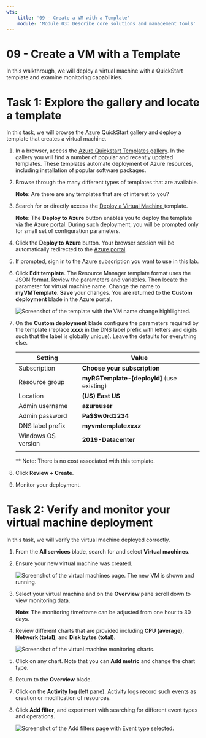 ```yaml
---
wts:
    title: '09 - Create a VM with a Template'
    module: 'Module 03: Describe core solutions and management tools'
---
```

# 09 - Create a VM with a Template

In this walkthrough, we will deploy a virtual machine with a QuickStart template and examine monitoring capabilities.

# Task 1: Explore the gallery and locate a template

In this task, we will browse the Azure QuickStart gallery and deploy a template that creates a virtual machine. 

1. In a browser, access the [Azure Quickstart Templates gallery](https://azure.microsoft.com/resources/templates?azure-portal=true). In the gallery you will find a number of popular and recently updated templates. These templates automate deployment of Azure resources, including installation of popular software packages.

2. Browse through the many different types of templates that are available. 

    **Note**: Are there are any templates that are of interest to you?

3. Search for or directly access the [Deploy a Virtual Machine ](https://azure.microsoft.com/resources/templates/101-vm-simple-windows?azure-portal=true) template.

    **Note**: The **Deploy to Azure** button enables you to deploy the template via the Azure portal. During such deployment, you will be prompted only for small set of configuration parameters. 

4. Click the **Deploy to Azure** button. Your browser session will be automatically redirected to the [Azure portal](http://portal.azure.com/).

5. If prompted, sign in to the Azure subscription you want to use in this lab.

6. Click **Edit template**. The Resource Manager template format uses the JSON format. Review the parameters and variables.  Then locate the parameter for virtual machine name. Change the name to **myVMTemplate**. **Save** your changes. You are returned to the **Custom deployment** blade in the Azure portal.

    ![Screenshot of the template with the VM name change highlilghted.](../images/0901.png)

7. On the **Custom deployment** blade configure the parameters required by the template (replace ***xxxx*** in the DNS label prefix with letters and digits such that the label is globally unique). Leave the defaults for everything else. 

    | Setting| Value|
    |----|----|
    | Subscription | **Choose your subscription**|
    | Resource group | **myRGTemplate-[deployId]** (use existing) |
    | Location | **(US) East US** |
    | Admin username | **azureuser** |
    | Admin password | **Pa$$w0rd1234** |
    | DNS label prefix | **myvmtemplate*xxxx*** |
    | Windows OS version | **2019-Datacenter** |
    | | |
    
    ** Note: There is no cost associated with this template.

9. Click **Review + Create**.

10. Monitor your deployment. 

# Task 2: Verify and monitor your virtual machine deployment

In this task, we will verify the virtual machine deployed correctly. 

1. From the **All services** blade, search for and select **Virtual machines**.

2. Ensure your new virtual machine was created. 

    ![Screenshot of the virtual machines page. The new VM is shown and running.](../images/0902.png)

3. Select your virtual machine and on the **Overview** pane scroll down to view monitoring data.

    **Note**: The monitoring timeframe can be adjusted from one hour to 30 days.

4. Review different charts that are provided including **CPU (average)**, **Network (total)**, and **Disk bytes (total)**. 

    ![Screenshot of the virtual machine monitoring charts.](../images/0903.png)

5. Click on any chart. Note that you can **Add metric** and change the chart type.

6. Return to the **Overview** blade.

7. Click on the **Activity log** (left pane). Activity logs record such events as creation or modification of resources. 

8. Click **Add filter**, and experiment with searching for different event types and operations. 

    ![Screenshot of the Add filters page with Event type selected.](../images/0904.png)


